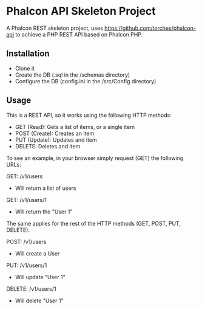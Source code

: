 Phalcon API Skeleton Project
====================

A Phalcon REST skeleton project, uses https://github.com/torches/phalcon-api to
achieve a PHP REST API based on Phalcon PHP.

Installation
------------

- Clone it
- Create the DB (.sql in the /schemas directory)
- Configure the DB (config.ini in the /src/Config directory)

Usage
-----

This is a REST API, so it works using the following HTTP methods:
- GET (Read): Gets a list of items, or a single item
- POST (Create): Creates an item
- PUT (Update): Updates and item
- DELETE: Deletes and item

To see an example, in your browser simply request (GET) the following URLs:

GET: /v1/users
- Will return a list of users

GET: /v1/users/1
- Will return the "User 1"

The same applies for the rest of the HTTP methods (GET, POST, PUT, DELETE).

POST: /v1/users
- Will create a User

PUT: /v1/users/1
- Will update "User 1"

DELETE: /v1/users/1
- Will delete "User 1"

